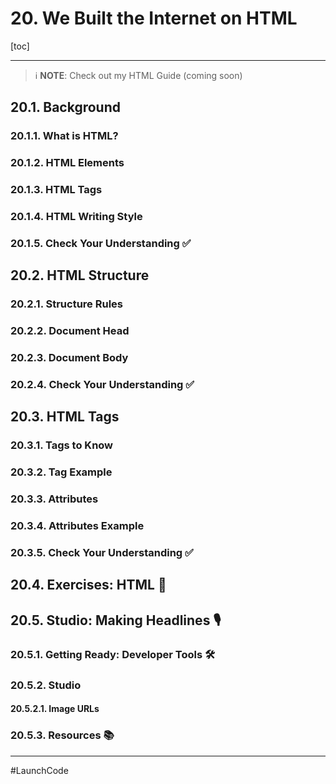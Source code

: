 # 20. We Built the Internet on HTML

[toc]

---

> :information_source: **NOTE**: Check out my HTML Guide (coming soon)

## 20.1. Background

### 20.1.1. What is HTML?

### 20.1.2. HTML Elements

### 20.1.3. HTML Tags

### 20.1.4. HTML Writing Style

### 20.1.5. Check Your Understanding :white_check_mark:

## 20.2. HTML Structure

### 20.2.1. Structure Rules

### 20.2.2. Document Head

### 20.2.3. Document Body

### 20.2.4. Check Your Understanding :white_check_mark:

## 20.3. HTML Tags

### 20.3.1. Tags to Know

### 20.3.2. Tag Example

### 20.3.3. Attributes

### 20.3.4. Attributes Example

### 20.3.5. Check Your Understanding :white_check_mark:

## 20.4. Exercises: HTML :runner:

## 20.5. Studio: Making Headlines :studio_microphone:

### 20.5.1. Getting Ready: Developer Tools :hammer_and_wrench:

### 20.5.2. Studio

#### 20.5.2.1. Image URLs

### 20.5.3. Resources :books:



---

#LaunchCode